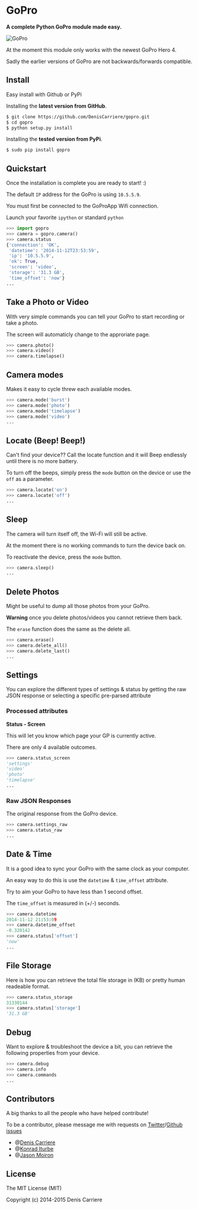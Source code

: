 # GoPro

**A complete Python GoPro module made easy.**

![GoPro](http://cdn.snowboarding.transworld.net/wp-content/blogs.dir/442/files/2014/09/gopro-hero4-new-camera-black-silver-editions-600x342.png)

At the moment this module only works with the newest GoPro Hero 4.

Sadly the earlier versions of GoPro are not backwards/forwards compatible.



## Install

Easy install with Github or PyPi

Installing the **latest version from GitHub**.

```bash
$ git clone https://github.com/DenisCarriere/gopro.git
$ cd gopro
$ python setup.py install
```

Installing the **tested version from PyPi**.

```bash
$ sudo pip install gopro
```

## Quickstart

Once the installation is complete you are ready to start! :)

The default `IP` address for the GoPro is using `10.5.5.9`.

You must first be connected to the GoProApp Wifi connection.

Launch your favorite `ipython` or standard `python`

```python
>>> import gopro
>>> camera = gopro.camera()
>>> camera.status
{'connection': 'OK',
 'datetime': '2014-11-12T23:53:59',
 'ip': '10.5.5.9',
 'ok': True,
 'screen': 'video',
 'storage': '31.3 GB',
 'time_offset': 'now'}
...
```

## Take a Photo or Video

With very simple commands you can tell your GoPro to start recording or take a photo.

The screen will automaticly change to the approriate page.

```python
>>> camera.photo()
>>> camera.video()
>>> camera.timelapse()
```

## Camera modes

Makes it easy to cycle threw each available modes.

```python
>>> camera.mode('burst')
>>> camera.mode('photo')
>>> camera.mode('timelapse')
>>> camera.mode('video')
...
```

## Locate (Beep! Beep!)

Can't find your device?? Call the locate function and it will Beep endlessly until there is no more battery.

To turn off the beeps, simply press the `mode` button on the device or use the `off` as a parameter.

```python
>>> camera.locate('on')
>>> camera.locate('off')
...
```

## Sleep

The camera will turn itself off, the Wi-Fi will still be active.

At the moment there is no working commands to turn the device back on.

To reactivate the device, press the `mode` button.

```python
>>> camera.sleep()
...
```

## Delete Photos

Might be useful to dump all those photos from your GoPro.

**Warning** once you delete photos/videos you cannot retrieve them back.

The `erase` function does the same as the delete all.

```python
>>> camera.erase()
>>> camera.delete_all()
>>> camera.delete_last()
...
```

## Settings

You can explore the different types of settings & status by getting the raw JSON response or selecting a specific pre-parsed attribute

### Processed attributes

**Status - Screen**

This will let you know which page your GP is currently active.

There are only 4 available outcomes.

```python
>>> camera.status_screen
'settings'
'video'
'photo'
'timelapse'
...
```

### Raw JSON Responses

The original response from the GoPro device.

```python
>>> camera.settings_raw
>>> camera.status_raw
...
```

## Date & Time

It is a good idea to sync your GoPro with the same clock as your computer.

An easy way to do this is use the `datetime` &  `time_offset` attribute.

Try to aim your GoPro to have less than 1 second offset.

The `time_offset` is measured in (+/-) seconds.

```python
>>> camera.datetime
2014-11-12 21:53:09
>>> camera.datetime_offset
-0.320142
>>> camera.status['offset']
'now'
...
```

## File Storage

Here is how you can retrieve the total file storage in (KB) or pretty human readeable format.

```python
>>> camera.status_storage
31330144
>>> camera.status['storage']
'31.3 GB'
```

## Debug

Want to explore & troubleshoot the device a bit, you can retrieve the following properties from your device.

```python
>>> camera.debug
>>> camera.info
>>> camera.commands
...
```

## Contributors

A big thanks to all the people who have helped contribute!

To be a contributor, please message me with requests on [Twitter](https://twitter.com/DenisCarriere)/[Github issues](https://github.com/DenisCarriere/gopro/issues)

- @[Denis Carriere](https://github.com/DenisCarriere)
- @[Konrad Iturbe](https://github.com/KonradIT)
- @[Jason Moiron](https://github.com/jmoiron)

## License

The MIT License (MIT)

Copyright (c) 2014-2015 Denis Carriere
